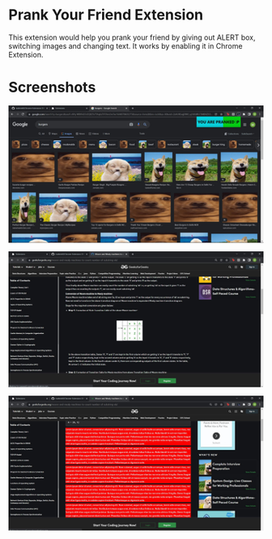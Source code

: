 # Prank Your Friend Extension
This extension would help you prank your friend by giving out ALERT box, switching images and changing text.
It works by enabling it in Chrome Extension.

# Screenshots
![screenshot](images/ss.JPG)

![screenshot2](images/ss2.JPG)

![screenshot3](images/ss3.JPG)